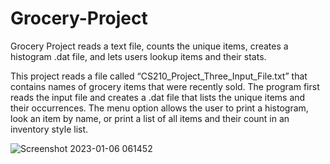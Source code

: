 # Grocery-Project
Grocery Project reads a text file, counts the unique items, creates a histogram .dat file, and lets users lookup items and their stats.

This project reads a file called “CS210_Project_Three_Input_File.txt” that contains names of grocery items that were recently sold. The program first reads the input file and creates a .dat file that lists the unique items and their occurrences. The menu option allows the user to print a histogram, look an item by name, or print a list of all items and their count in an inventory style list.  

![Screenshot 2023-01-06 061452](https://user-images.githubusercontent.com/110789514/211001645-6cedeab8-213a-47d2-a351-5efef866947f.png)

